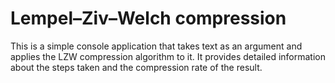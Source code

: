 # Lempel–Ziv–Welch compression

This is a simple console application that takes text as an argument and applies the LZW compression algorithm to it. It provides detailed information about the steps taken and the compression rate of the result. 